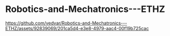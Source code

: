 # Robotics-and-Mechatronics---ETHZ




https://github.com/vedvar/Robotics-and-Mechatronics---ETHZ/assets/92839069/201ca5d4-e3e8-4979-aac4-00f19b725cac

